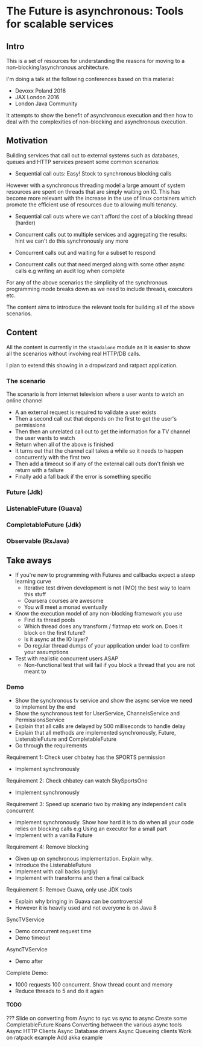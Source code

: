 # The Future is asynchronous: Tools for scalable services 

## Intro

This is a set of resources for understanding the reasons for moving to a
non-blocking/asynchronous architecture.
 
I'm doing a talk at the following conferences based on this material:
* Devoxx Poland 2016
* JAX London 2016
* London Java Community

It attempts to show the benefit of asynchronous execution and then how 
to deal with the complexities of non-blocking and asynchronous execution.

## Motivation

Building services that call out to external systems such as databases, 
queues and HTTP services present some common scenarios:

* Sequential call outs: Easy! Stock to synchronous blocking calls

However with a synchronous threading model a large amount of system resources
are spent on threads that are simply waiting on IO. This has become more relevant
with the increase in the use of linux containers which promote the efficient
use of resources due to allowing multi tenancy.

* Sequential call outs where we can't afford the cost of a blocking thread (harder)

* Concurrent calls out to multiple services and aggregating the results: hint we can't do this synchronously any more

* Concurrent calls out and waiting for a subset to respond

* Concurrent calls out that need merged along with some other async calls e.g writing an audit log when complete

For any of the above scenarios the simplicity of the synchronous programming mode
breaks down as we need to include threads, executors etc.

The content aims to introduce the relevant tools for building all of the above 
scenarios. 


## Content

All the content is currently in the `standalone` module as it is easier
to show all the scenarios without involving real HTTP/DB calls.

I plan to extend this showing in a dropwizard and ratpact application.

### The scenario

The scenario is from internet television where a user wants to watch an online channel


* A an external request is required to validate a user exists
* Then a second call out that depends on the first to get the user's permissions
* Then then an unrelated call out to get the information for a TV channel the user wants to watch
* Return when all of the above is finished
* It turns out that the channel call takes a while so it needs to happen concurrently with the first two
* Then add a timeout so if any of the external call outs don't finish we return with a failure
* Finally add a fall back if the error is something specific



### Future (Jdk)

### ListenableFuture (Guava)

### CompletableFuture (Jdk)

### Observable (RxJava)

## Take aways

* If you're new to programming with Futures and callbacks expect a steep learning curve
  * Iterative test driven development is not (IMO) the best way to learn this stuff
  * Coursera courses are awesome
  * You will meet a monad eventually
* Know the execution model of any non-blocking framework you use
  * Find its thread pools
  * Which thread does any transform / flatmap etc work on. Does it block on the first future?
  * Is it async at the IO layer?
  * Do regular thread dumps of your application under load to confirm your assumptions
* Test with realistic concurrent users ASAP
  * Non-functional test that will fail if you block a thread that you are not meant to

### Demo

* Show the synchronous tv service and show the async service we need to 
  implement by the end
* Show the synchronous test for UserService, ChannelsService and PermissionsService
* Explain that all calls are delayed by 500 milliseconds to handle delay
* Explain that all methods are implemented synchronously, Future, ListenableFuture and CompletableFuture
* Go through the requirements

Requirement 1: Check user chbatey has the SPORTS permission
* Implement synchronously

Requirement 2:  Check chbatey can watch SkySportsOne
* Implement synchronously

Requirement 3: Speed up scenario two by making any independent calls concurrent
* Implement synchronously. Show how hard it is to do when all your
  code relies on blocking calls e.g Using an executor for a small part
* Implement with a vanilla Future  

Requirement 4: Remove blocking
* Given up on synchronous implementation. Explain why.
* Introduce the ListenableFuture
* Implement with call backs (urgly)
* Implement with transforms and then a final callback

Requirement 5: Remove Guava, only use JDK tools
* Explain why bringing in Guava can be controversial
* However it is heavily used and not everyone is on Java 8

SyncTVService
* Demo concurrent request time
* Demo timeout

AsyncTVService
* Demo after

Complete Demo:
* 1000 requests 100 concurrent. Show thread count and memory
* Reduce threads to 5 and do it again

#### TODO

??? Slide on converting from Async to syc vs sync to async
Create some CompletableFuture Koans
Converting between the various async tools
Async HTTP Clients
Async Database drivers
Async Queueing clients
Work on ratpack example
Add akka example

